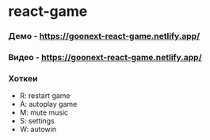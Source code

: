 # react-game

### Демо - https://goonext-react-game.netlify.app/

### Видео - https://goonext-react-game.netlify.app/

### Хоткеи
  - R: restart game
  - A: autoplay game
  - M: mute music
  - S: settings
  - W: autowin
